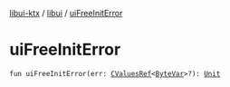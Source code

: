 [libui-ktx](../index.md) / [libui](index.md) / [uiFreeInitError](./ui-free-init-error.md)

# uiFreeInitError

`fun uiFreeInitError(err: `[`CValuesRef`](../kotlinx.cinterop/-c-values-ref/index.md)`<`[`ByteVar`](../kotlinx.cinterop/-byte-var.md)`>?): `[`Unit`](https://kotlinlang.org/api/latest/jvm/stdlib/kotlin/-unit/index.html)